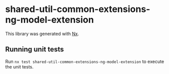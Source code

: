 # shared-util-common-extensions-ng-model-extension

This library was generated with [Nx](https://nx.dev).

## Running unit tests

Run `nx test shared-util-common-extensions-ng-model-extension` to execute the unit tests.
